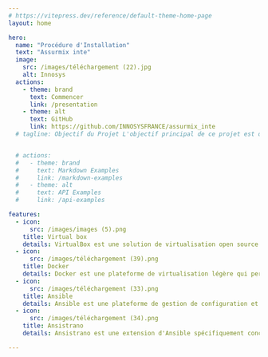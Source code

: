 ```yaml
---
# https://vitepress.dev/reference/default-theme-home-page
layout: home

hero:
  name: "Procédure d'Installation"
  text: "Assurmix inte"
  image:
    src: /images/téléchargement (22).jpg
    alt: Innosys
  actions:
    - theme: brand
      text: Commencer
      link: /presentation
    - theme: alt
      text: GitHub
      link: https://github.com/INNOSYSFRANCE/assurmix_inte
  # tagline: Objectif du Projet L'objectif principal de ce projet est de développer une solution qui facilite le déploiement des applications. Cette 


  # actions:
  #   - theme: brand
  #     text: Markdown Examples
  #     link: /markdown-examples
  #   - theme: alt
  #     text: API Examples
  #     link: /api-examples

features:
  - icon:
      src: /images/images (5).png
    title: Virtual box
    details: VirtualBox est une solution de virtualisation open source qui permet de créer et de gérer des machines virtuelles
  - icon:
      src: /images/téléchargement (39).png
    title: Docker
    details: Docker est une plateforme de virtualisation légère qui permet de créer, de distribuer et d'exécuter des applications dans des conteneurs isolés
  - icon:
      src: /images/téléchargement (33).png
    title: Ansible
    details: Ansible est une plateforme de gestion de configuration et d'orchestration open source.
  - icon:
      src: /images/téléchargement (34).png
    title: Ansistrano
    details: Ansistrano est une extension d'Ansible spécifiquement conçue pour le déploiement d'applications web.

---
```


